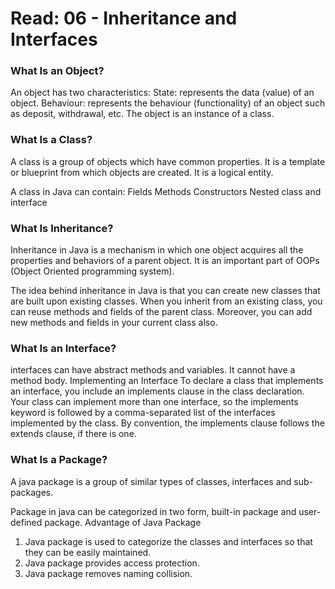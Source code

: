 # Read: 06 - Inheritance and Interfaces

### What Is an Object?

An object has two characteristics:
State: represents the data (value) of an object.
Behaviour: represents the behaviour (functionality) of an object such as deposit, withdrawal, etc.
The object is an instance of a class.


### What Is a Class?

A class is a group of objects which have common properties. It is a template or blueprint from which objects are created. It is a logical entity.

A class in Java can contain:
Fields
Methods
Constructors
Nested class and interface

### What Is Inheritance?

Inheritance in Java is a mechanism in which one object acquires all the properties and behaviors of a parent object. It is an important part of OOPs (Object Oriented programming system).

The idea behind inheritance in Java is that you can create new classes that are built upon existing classes. When you inherit from an existing class, you can reuse methods and fields of the parent class. Moreover, you can add new methods and fields in your current class also.

### What Is an Interface?

interfaces can have abstract methods and variables. It cannot have a method body.
Implementing an Interface
To declare a class that implements an interface, you include an implements clause in the class declaration. Your class can implement more than one interface, so the implements keyword is followed by a comma-separated list of the interfaces implemented by the class. By convention, the implements clause follows the extends clause, if there is one.

### What Is a Package?

A java package is a group of similar types of classes, interfaces and sub-packages.

Package in java can be categorized in two form, built-in package and user-defined package.
Advantage of Java Package
1) Java package is used to categorize the classes and interfaces so that they can be easily maintained.
2) Java package provides access protection.
3) Java package removes naming collision.

